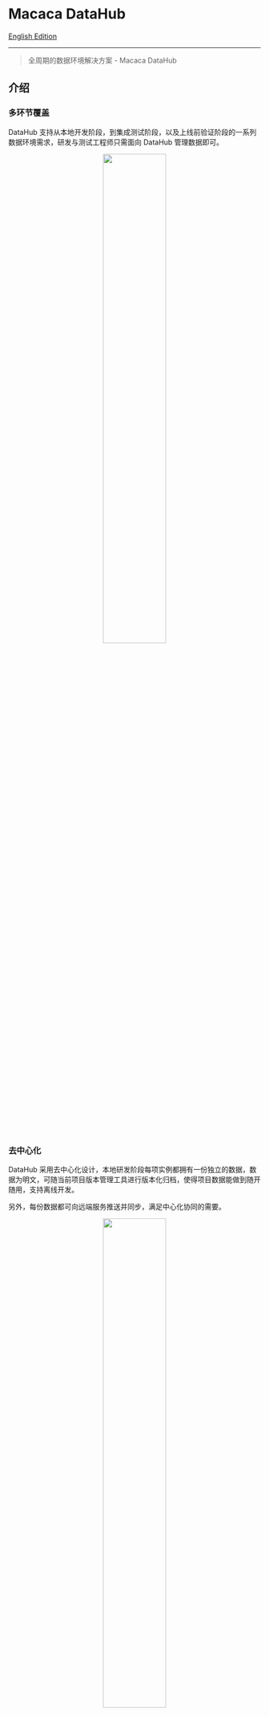 # Macaca DataHub

[English Edition](./README.md)

---

> 全周期的数据环境解决方案 - Macaca DataHub

## 介绍

### 多环节覆盖

DataHub 支持从本地开发阶段，到集成测试阶段，以及上线前验证阶段的一系列数据环境需求，研发与测试工程师只需面向 DataHub 管理数据即可。

<div align="center">
  <img src="https://wx4.sinaimg.cn/large/6d308bd9gy1fokqvum2gsj20s10l70vh.jpg" width="50%" />
</div>

### 去中心化

DataHub 采用去中心化设计，本地研发阶段每项实例都拥有一份独立的数据，数据为明文，可随当前项目版本管理工具进行版本化归档，使得项目数据能做到随开随用，支持离线开发。

另外，每份数据都可向远端服务推送并同步，满足中心化协同的需要。

<div align="center">
  <img src="https://wx3.sinaimg.cn/large/6d308bd9gy1fokxgydf80j20np0cr0ts.jpg" width="50%" />
</div>

### 数据流动管理

DataHub 采用单向数据流动的原则，使当前项目下的数据状态及时变更。

<div align="center">
  <img src="https://wx1.sinaimg.cn/large/6d308bd9gy1fokxgywfajj20mx0g0wfj.jpg" width="50%" />
</div>

### 文档一致性

DataHub 将 Mock 数据与字段描述整合处理，自动生成接口文档。使得文档能够与交互字段随时保持一致。

<div align="center">
  <img src="https://wx3.sinaimg.cn/large/6d308bd9gy1fpbm9w2ohoj21kw13ak2r.jpg" width="75%" />
</div>

### 场景管理

DataHub 采用多场景设计，能够根据场景名称进行数据分组，同时提供了场景数据的增、删、改，可以通过 DataHub 的面板界面进行操作。

Datahub 可以定义动态路径，底层使用的是 [path-to-regexp](https://github.com/pillarjs/path-to-regexp) 。

| DataHub API 定义 | 匹配的 URL 路径      |
| ----             | ----                 |
| api1/books       | api1/books           |
| api2/:foo/:bar   | api2/group/project   |
| api3/:id         | api3/fred            |
| api3/:id         | api3/baz             |

<div align="center">
  <img src="https://wx3.sinaimg.cn/large/6d308bd9gy1fpbm9x6ctkj21kw13a16k.jpg" width="75%" />
</div>

### 快照录入

DataHub 兼备代理功能，会将最近请求的实时响应保存下来，便于归档。也就是说你可以通过已归档的快照随时复现当时的场景。

<div align="center">
  <img src="https://wx3.sinaimg.cn/large/6d308bd9gy1fpbm9xwssnj21kw13adu9.jpg" width="75%" />
</div>

[更多请到 Macaca 官网](//macacajs.github.io/datahub)

## 安装

通过 npm 安装Macaca DataHub 命令行客户端：

```bash
$ npm i macaca-datahub -g
```

## 一键启动

通过如下命令即可开启 DataHub 服务：

```bash
$ datahub server
```

DataHub 启动后会定期备份数据库到数据库文件所在的目录下，备份文件的前缀为 `macaca-datahub.data-backup-`

## 使用 Docker 启动

```bash
$ docker run -it -p 9200:9200 -p 9300:9300 macacajs/macaca-datahub
```

## 配置选项

| 字段名       | 类型     | 描述                        | 默认      |
| ------------ | -------- | --------------------------- | --------- |
| port         | Number   | DataHub 服务启动端口        | 9200      |
| mode         | String   | DataHub 服务启动模式        | 'prod'    |
| protocol     | String   | DataHub 服务交互协议        | 'http'    |
| database     | String   | DataHub 数据库地址          | $HOME     |
| store        | String   | 数据流归档文件路径          | undefined |
| view         | Object   | 界面静态文件访问地址配置    | {}        |

配置示例: [macaca-datahub.config.js](./macaca-datahub.config.js)

```javascript
module.exports = {
  mode: 'local',

  port: 7001,

  store: path.resolve(__dirname, 'data'),

  view: {
    // set assets base url
    assetsUrl: 'https://npmcdn.com/datahub-view@latest',
  },
};
```

可以通过指定 [`.js`|`.json`] 后缀格式的配置文件。

```bash
$ datahub server -c path/to/config.js --verbose
```

## Schema 语法

DataHub 采用 [标准的 JSON schema 语法](//github.com/epoberezkin/ajv) 来描述接口，用以校验数据和自动生成文档，schema 需要以下格式：

```json
{
  "type": "object",
  "required": [
    "success"
  ],
  "properties": {
    "success": {
      "type": "boolean",
      "description": "server side success"
    },
    "data": {
      "type": "array",
      "description": "data field",
      "required": [
        "age",
        "key",
        "name",
        "address"
      ],
      "items": [
        {
          "type": "object",
          "required": [
            "name"
          ],
          "properties": {
            "key": {
              "type": "string",
              "description": "key description"
            },
            "name": {
              "type": "string",
              "description": "name description"
            },
            "age": {
              "type": "number",
              "description": "age description"
            },
            "address": {
              "type": "string",
              "description": "address description"
            }
          }
        }
      ]
    },
    "errorMessage": {
      "type": "string",
      "description": "error message description"
    }
  }
}
```

## 项目集成

[Web 工程集成指引](./docs/quick-start-with-webpack.zh.md)

Macaca DataHub 也可与所有类型的iOS, Android 和 Web 工程集成，以下有些参考示例：

- [android-datahub-sample](//github.com/app-bootstrap/android-app-bootstrap) - Android 的例子
- [ios-datahub-sample](//github.com/app-bootstrap/ios-app-bootstrap) - iOS 的例子
- [antd-sample](//github.com/macaca-sample/antd-sample) - Ant Design 的例子
- [angular-datahub-sample](//github.com/macaca-sample/angular-datahub-sample) - Angular 的例子
- [webpack-datahub-sample](//github.com/macaca-sample/webpack-datahub-sample) - Webpack 的例子

### 中间件集成

Macaca DataHub 可通过中间件形式集成到 Webpack 项目中，请见中间件文档：[datahub-proxy-middleware](//github.com/macacajs/datahub-proxy-middleware)

### Egg.js 集成

更多关于 [egg-datahub](//github.com/macacajs/egg-datahub)

### UmiJS 集成

[UmiJS](//github.com/umijs/umi/tree/master/packages/umi-plugin-datahub) 极快的类 Next.js 的 React 应用框架。

- [umi-examples](//github.com/umijs/umi-examples/tree/master/eleme-demo)

## 使用 Docker 镜像

[见文档](//github.com/macacajs/macaca-datahub#play-docker)

## SDK 接入

DataHub 提供多个语言平台的 SDK，方便与你的主工程或测试工程集成，也方便通过 API 形式操作 DataHub。

- [Node.js](//github.com/macacajs/datahub-nodejs-sdk)
- [Java](//github.com/macacajs/datahub-java-sdk)
- [Python](//github.com/macacajs/datahub-python-sdk)

## License

The MIT License (MIT)
